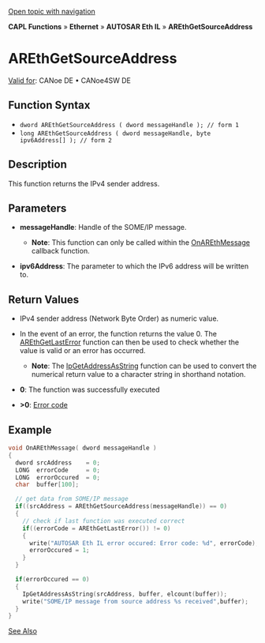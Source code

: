 [Open topic with navigation](../../../../../../CANoeDEFamily.htm#Topics/CAPLFunctions/IP/AUTOSARethIL/Functions/CAPLfunctionAREthGetSourceAddress.md)

**CAPL Functions** » **Ethernet** » **AUTOSAR Eth IL** » **AREthGetSourceAddress**

# AREthGetSourceAddress

[Valid for](../../../../Shared/FeatureAvailability.md): CANoe DE • CANoe4SW DE

## Function Syntax

- `dword AREthGetSourceAddress ( dword messageHandle ); // form 1`
- `long AREthGetSourceAddress ( dword messageHandle, byte ipv6Address[] ); // form 2`

## Description

This function returns the IPv4 sender address.

## Parameters

- **messageHandle**: Handle of the SOME/IP message.
  - **Note**: This function can only be called within the [OnAREthMessage](CAPLfunctionOnAREthMessage.md) callback function.

- **ipv6Address**: The parameter to which the IPv6 address will be written to.

## Return Values

- IPv4 sender address (Network Byte Order) as numeric value.
- In the event of an error, the function returns the value 0. The [AREthGetLastError](CAPLfunctionAREthGetLastError.md) function can then be used to check whether the value is valid or an error has occurred.
  - **Note**: The [IpGetAddressAsString](../../../TCPIPAPI/Functions/CAPLfunctionIPGetAddressAsString.md) function can be used to convert the numerical return value to a character string in shorthand notation.

- **0**: The function was successfully executed
- **>0**: [Error code](../CAPLfunctionsAREthILErrorCodes.md)

## Example

```c
void OnAREthMessage( dword messageHandle )
{
  dword srcAddress    = 0;
  LONG  errorCode     = 0;
  LONG  errorOccured  = 0;
  char  buffer[100];

  // get data from SOME/IP message
  if((srcAddress = AREthGetSourceAddress(messageHandle)) == 0)
  {
    // check if last function was executed correct
    if((errorCode = AREthGetLastError()) != 0)
    {
      write("AUTOSAR Eth IL error occured: Error code: %d", errorCode);
      errorOccured = 1;
    }
  }

  if(errorOccured == 0)
  {
    IpGetAddressAsString(srcAddress, buffer, elcount(buffer));
    write("SOME/IP message from source address %s received",buffer);
  }
}
```

[See Also](javascript:void(0);)